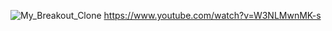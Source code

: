![My_Breakout_Clone](https://github.com/MatthewBieda/Breakout-OpenGL/assets/63665300/1070ce80-926d-48a5-ac26-1969024222e0)
https://www.youtube.com/watch?v=W3NLMwnMK-s

